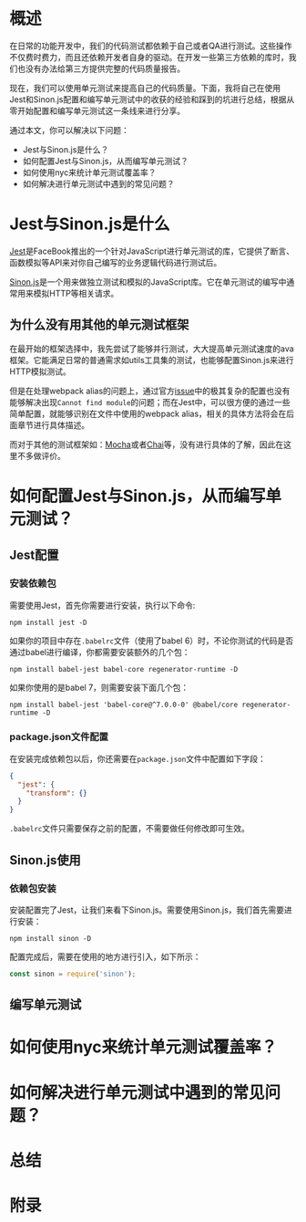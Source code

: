 # 概述

在日常的功能开发中，我们的代码测试都依赖于自己或者QA进行测试。这些操作不仅费时费力，而且还依赖开发者自身的驱动。在开发一些第三方依赖的库时，我们也没有办法给第三方提供完整的代码质量报告。

现在，我们可以使用单元测试来提高自己的代码质量。下面，我将自己在使用Jest和Sinon.js配置和编写单元测试中的收获的经验和踩到的坑进行总结，根据从零开始配置和编写单元测试这一条线来进行分享。

通过本文，你可以解决以下问题：

- Jest与Sinon.js是什么？
- 如何配置Jest与Sinon.js，从而编写单元测试？
- 如何使用nyc来统计单元测试覆盖率？
- 如何解决进行单元测试中遇到的常见问题？ 

# Jest与Sinon.js是什么

[Jest](https://facebook.github.io/jest/)是FaceBook推出的一个针对JavaScript进行单元测试的库，它提供了断言、函数模拟等API来对你自己编写的业务逻辑代码进行测试后。

[Sinon.js](http://sinonjs.org/)是一个用来做独立测试和模拟的JavaScript库。它在单元测试的编写中通常用来模拟HTTP等相关请求。

## 为什么没有用其他的单元测试框架

在最开始的框架选择中，我先尝试了能够并行测试，大大提高单元测试速度的ava框架。它能满足日常的普通需求如utils工具集的测试，也能够配置Sinon.js来进行HTTP模拟测试。

但是在处理webpack alias的问题上，通过官方[issue](https://github.com/avajs/ava/issues/1011)中的极其复杂的配置也没有能够解决出现`Cannot find module`的问题；而在Jest中，可以很方便的通过一些简单配置，就能够识别在文件中使用的webpack alias，相关的具体方法将会在后面章节进行具体描述。

而对于其他的测试框架如：[Mocha](https://mochajs.org/)或者[Chai](http://www.chaijs.com/)等，没有进行具体的了解，因此在这里不多做评价。

# 如何配置Jest与Sinon.js，从而编写单元测试？

## Jest配置

### 安装依赖包

需要使用Jest，首先你需要进行安装，执行以下命令:

```
npm install jest -D
```

如果你的项目中存在`.babelrc`文件（使用了babel 6）时，不论你测试的代码是否通过babel进行编译，你都需要安装额外的几个包：

```
npm install babel-jest babel-core regenerator-runtime -D
```

如果你使用的是babel 7，则需要安装下面几个包：

```
npm install babel-jest 'babel-core@^7.0.0-0' @babel/core regenerator-runtime -D
```

### package.json文件配置

在安装完成依赖包以后，你还需要在`package.json`文件中配置如下字段：

```json
{
  "jest": {
    "transform": {}
  }
}
```

`.babelrc`文件只需要保存之前的配置，不需要做任何修改即可生效。

## Sinon.js使用

### 依赖包安装

安装配置完了Jest，让我们来看下Sinon.js。需要使用Sinon.js，我们首先需要进行安装：

```
npm install sinon -D
```

配置完成后，需要在使用的地方进行引入，如下所示：

```javascript
const sinon = require('sinon');
```

## 编写单元测试



# 如何使用nyc来统计单元测试覆盖率？



# 如何解决进行单元测试中遇到的常见问题？ 



# 总结



# 附录



